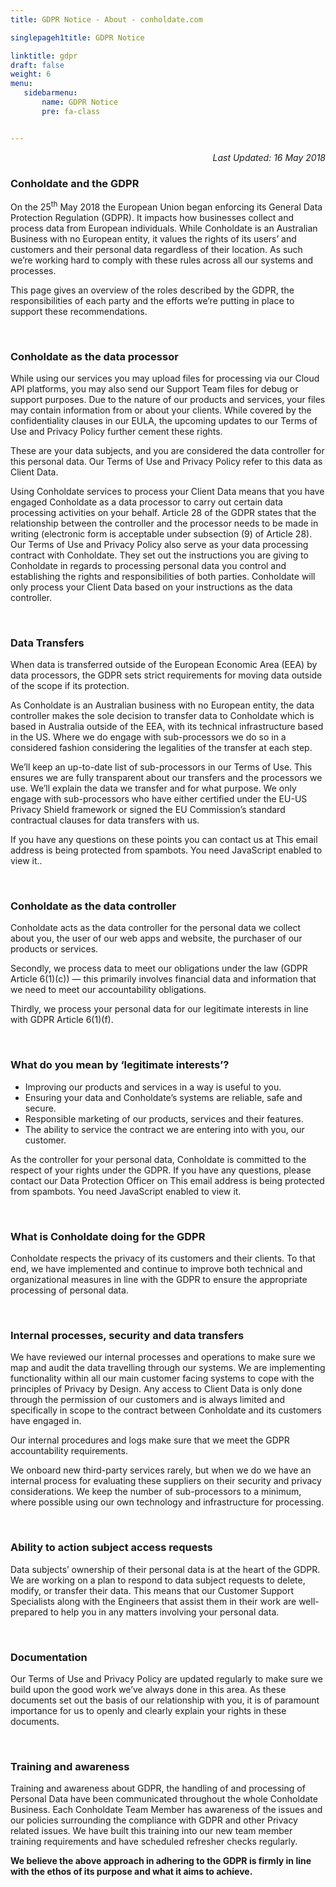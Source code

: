 ```yaml
---
title: GDPR Notice - About - conholdate.com

singlepageh1title: GDPR Notice

linktitle: gdpr
draft: false
weight: 6
menu:
   sidebarmenu: 
       name: GDPR Notice
       pre: fa-class


---
```



<div class="box1">
<p style="text-align: right;"><em>Last Updated: </em><i>16 May 2018</i></p>
<h3><strong>Conholdate and the GDPR</strong></h3>
<p>On the 25<sup>th</sup> May 2018 the European Union began enforcing its General Data Protection Regulation (GDPR). It impacts how businesses collect and process data from European individuals. While Conholdate is an Australian Business with no European entity, it values the rights of its users’ and customers and their personal data regardless of their location. As such we’re working hard to comply with these rules across all our systems and processes.</p>
<p>This page gives an overview of the roles described by the GDPR, the responsibilities of each party and the efforts we’re putting in place to support these recommendations.</p>
<div class="clearfix"> </div>
<h3><strong>Conholdate as the data processor</strong></h3>
<p>While using our services you may upload files for processing via our Cloud API platforms, you may also send our Support Team files for debug or support purposes. Due to the nature of our products and services, your files may contain information from or about your clients. While covered by the confidentiality clauses in our EULA, the upcoming updates to our Terms of Use and Privacy Policy further cement these rights.</p>
<p>These are your data subjects, and you are considered the data controller for this personal data. Our Terms of Use and Privacy Policy refer to this data as Client Data.</p>
<p>Using Conholdate services to process your Client Data means that you have engaged Conholdate as a data processor to carry out certain data processing activities on your behalf. Article 28 of the GDPR states that the relationship between the controller and the processor needs to be made in writing (electronic form is acceptable under subsection (9) of Article 28). Our Terms of Use and Privacy Policy also serve as your data processing contract with Conholdate. They set out the instructions you are giving to Conholdate in regards to processing personal data you control and establishing the rights and responsibilities of both parties. Conholdate will only process your Client Data based on your instructions as the data controller.</p>
<div class="clearfix"> </div>
<h3><strong>Data Transfers</strong></h3>
<p>When data is transferred outside of the European Economic Area (EEA) by data processors, the GDPR sets strict requirements for moving data outside of the scope if its protection.  </p>
<p>As Conholdate is an Australian business with no European entity, the data controller makes the sole decision to transfer data to Conholdate which is based in Australia outside of the EEA, with its technical infrastructure based in the US. Where we do engage with sub-processors we do so in a considered fashion considering the legalities of the transfer at each step.</p>
<p>We’ll keep an up-to-date list of sub-processors in our Terms of Use. This ensures we are fully transparent about our transfers and the processors we use. We’ll explain the data we transfer and for what purpose. We only engage with sub-processors who have either certified under the EU-US Privacy Shield framework or signed the EU Commission’s standard contractual clauses for data transfers with us.</p>
<p>If you have any questions on these points you can contact us at <span id="cloaka536491fa98eed86f22c3002b2f5188f">This email address is being protected from spambots. You need JavaScript enabled to view it.</span><script type="text/javascript">document.getElementById('cloaka536491fa98eed86f22c3002b2f5188f').innerHTML='';var prefix='&#109;a'+'i&#108;'+'&#116;o';var path='hr'+'ef'+'=';var addya536491fa98eed86f22c3002b2f5188f='pr&#105;v&#97;cy'+'&#64;';addya536491fa98eed86f22c3002b2f5188f=addya536491fa98eed86f22c3002b2f5188f+'c&#111;nh&#111;ld&#97;t&#101;'+'&#46;'+'c&#111;m';var addy_texta536491fa98eed86f22c3002b2f5188f='pr&#105;v&#97;cy'+'&#64;'+'c&#111;nh&#111;ld&#97;t&#101;'+'&#46;'+'c&#111;m';document.getElementById('cloaka536491fa98eed86f22c3002b2f5188f').innerHTML+='<a '+path+'\''+prefix+':'+addya536491fa98eed86f22c3002b2f5188f+'\'>'+addy_texta536491fa98eed86f22c3002b2f5188f+'<\/a>';</script>.</p>
<div class="clearfix"> </div>
<h3><strong>Conholdate as the data controller</strong></h3>
<p>Conholdate acts as the data controller for the personal data we collect about you, the user of our web apps and website, the purchaser of our products or services.</p>
<p>Secondly, we process data to meet our obligations under the law (GDPR Article 6(1)(c)) — this primarily involves financial data and information that we need to meet our accountability obligations.</p>
<p>Thirdly, we process your personal data for our legitimate interests in line with GDPR Article 6(1)(f).</p>
<div class="clearfix"> </div>
<h3><strong>What do you mean by ‘legitimate interests’?</strong></h3>
<ul>
<li>Improving our products and services in a way is useful to you.</li>
<li>Ensuring your data and Conholdate’s systems are reliable, safe and secure.</li>
<li>Responsible marketing of our products, services and their features.</li>
<li>The ability to service the contract we are entering into with you, our customer.</li>
</ul>
<p>As the controller for your personal data, Conholdate is committed to the respect of your rights under the GDPR. If you have any questions, please contact our Data Protection Officer on <span id="cloak53e61a463c97f4ab0fe17d1f92cf6e9b">This email address is being protected from spambots. You need JavaScript enabled to view it.</span><script type="text/javascript">document.getElementById('cloak53e61a463c97f4ab0fe17d1f92cf6e9b').innerHTML='';var prefix='&#109;a'+'i&#108;'+'&#116;o';var path='hr'+'ef'+'=';var addy53e61a463c97f4ab0fe17d1f92cf6e9b='dp&#111;'+'&#64;';addy53e61a463c97f4ab0fe17d1f92cf6e9b=addy53e61a463c97f4ab0fe17d1f92cf6e9b+'c&#111;nh&#111;ld&#97;t&#101;'+'&#46;'+'c&#111;m';var addy_text53e61a463c97f4ab0fe17d1f92cf6e9b='dp&#111;'+'&#64;'+'c&#111;nh&#111;ld&#97;t&#101;'+'&#46;'+'c&#111;m';document.getElementById('cloak53e61a463c97f4ab0fe17d1f92cf6e9b').innerHTML+='<a '+path+'\''+prefix+':'+addy53e61a463c97f4ab0fe17d1f92cf6e9b+'\'>'+addy_text53e61a463c97f4ab0fe17d1f92cf6e9b+'<\/a>';</script></p>
<div class="clearfix"> </div>
<h3><strong>What is Conholdate doing for the GDPR</strong></h3>
<p>Conholdate respects the privacy of its customers and their clients. To that end, we have implemented and continue to improve both technical and organizational measures in line with the GDPR to ensure the appropriate processing of personal data.</p>
<div class="clearfix"> </div>
<h3><strong>Internal processes, security and data transfers</strong></h3>
<p>We have reviewed our internal processes and operations to make sure we map and audit the data travelling through our systems. We are implementing functionality within all our main customer facing systems to cope with the principles of Privacy by Design. Any access to Client Data is only done through the permission of our customers and is always limited and specifically in scope to the contract between Conholdate and its customers have engaged in.</p>
<p>Our internal procedures and logs make sure that we meet the GDPR accountability requirements.</p>
<p>We onboard new third-party services rarely, but when we do we have an internal process for evaluating these suppliers on their security and privacy considerations. We keep the number of sub-processors to a minimum, where possible using our own technology and infrastructure for processing.</p>
<div class="clearfix"> </div>
<h3><strong>Ability to action subject access requests</strong></h3>
<p>Data subjects’ ownership of their personal data is at the heart of the GDPR. We are working on a plan to respond to data subject requests to delete, modify, or transfer their data. This means that our Customer Support Specialists along with the Engineers that assist them in their work are well-prepared to help you in any matters involving your personal data.</p>
<div class="clearfix"> </div>
<h3><strong>Documentation</strong></h3>
<p>Our Terms of Use and Privacy Policy are updated regularly to make sure we build upon the good work we’ve always done in this area. As these documents set out the basis of our relationship with you, it is of paramount importance for us to openly and clearly explain your rights in these documents.</p>
<div class="clearfix"> </div>
<h3><strong> Training and awareness</strong></h3>
<p>Training and awareness about GDPR, the handling of and processing of Personal Data have been communicated throughout the whole Conholdate Business. Each Conholdate Team Member has awareness of the issues and our policies surrounding the compliance with GDPR and other Privacy related issues. We have built this training into our new team member training requirements and have scheduled refresher checks regularly.</p>
<p><strong>We believe the above approach in adhering to the GDPR is firmly in line with the ethos of its purpose and what it aims to achieve.</strong></p>
</div>
